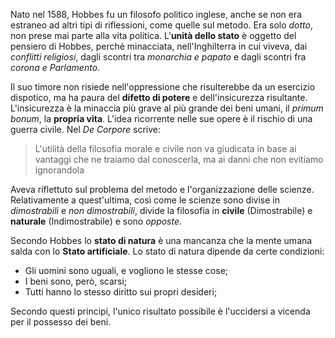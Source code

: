 <u></u>Nato nel 1588, Hobbes fu un filosofo politico inglese, anche se non era estraneo ad altri tipi di riflessioni, come quelle sul metodo. Era solo *dotto*, non prese mai parte alla vita politica.
L'**unità dello stato** è oggetto del pensiero di Hobbes, perché minacciata, nell'Inghilterra in cui viveva, dai *conflitti religiosi*, dagli scontri tra *monarchia e papato* e dagli scontri fra *corona e Parlamento*.

Il suo timore non risiede nell'oppressione che risulterebbe da un esercizio dispotico, ma ha paura del **difetto di potere** e dell'insicurezza risultante. L'insicurezza è la minaccia più grave al più grande dei beni umani, il *primum bonum*, la **propria vita**.
L'idea ricorrente nelle sue opere è il rischio di una guerra civile. Nel *De Corpore* scrive:

> L'utilità della filosofia morale e civile non va giudicata in base ai vantaggi che ne traiamo dal conoscerla, ma ai danni che non evitiamo ignorandola

Aveva riflettuto sul problema del metodo e l'organizzazione delle scienze. Relativamente a quest'ultima, così come le scienze sono divise in *dimostrabili* e *non dimostrabili*, divide la filosofia in **civile** (Dimostrabile) e **naturale** (Indimostrabile) e sono *opposte*. 

Secondo Hobbes lo **stato di natura** è una mancanza che la mente umana salda con lo **Stato artificiale**. Lo stato di natura dipende da certe condizioni:

- Gli uomini sono uguali, e vogliono le stesse cose;
- I beni sono, però, scarsi;
- Tutti hanno lo stesso diritto sui propri desideri;

Secondo questi principi, l'unico risultato possibile è l'uccidersi a vicenda per il possesso dei beni.